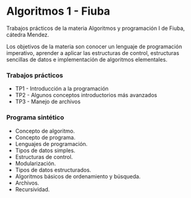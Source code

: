 # Algoritmos 1 - Fiuba
Trabajos prácticos de la materia Algoritmos y programación I de Fiuba, cátedra Mendez.

Los objetivos de la materia son conocer un lenguaje de programación imperativo, aprender a aplicar las estructuras
de control, estructuras sencillas de datos e implementación de algoritmos elementales. 

### Trabajos prácticos

* TP1 - Introducción a la programación
* TP2 - Algunos conceptos introductorios más avanzados
* TP3 - Manejo de archivos

### Programa sintético
* Concepto de algoritmo. 
* Concepto de programa. 
* Lenguajes de programación. 
* Tipos de datos simples.
* Estructuras de control.
* Modularización. 
* Tipos de datos estructurados.
* Algoritmos básicos de ordenamiento y búsqueda. 
* Archivos.
* Recursividad.


